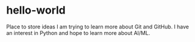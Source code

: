 # hello-world
Place to store ideas
I am trying to learn more about Git and GitHub. I have an interest in Python and hope to learn more about AI/ML.
